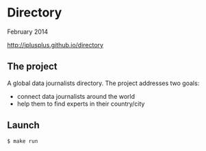 Directory
=========

February 2014

http://jplusplus.github.io/directory

## The project

A global data journalists directory. The project addresses two goals:

* connect data journalists around the world
* help them to find experts in their country/city

## Launch

```
$ make run
```
